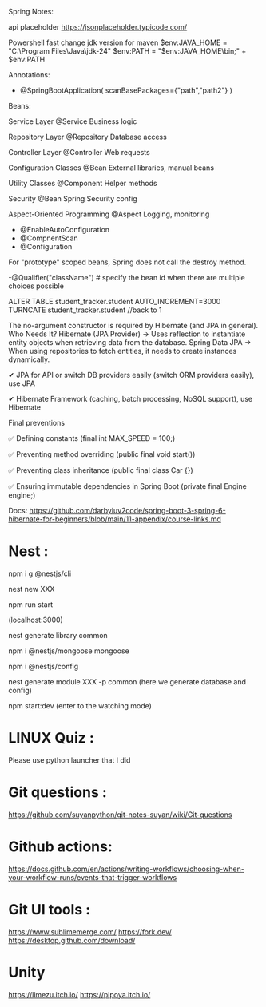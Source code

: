  Spring Notes: 

api placeholder
https://jsonplaceholder.typicode.com/

Powershell fast change jdk version for maven
 $env:JAVA_HOME = "C:\Program Files\Java\jdk-24"
 $env:PATH = "$env:JAVA_HOME\bin;" + $env:PATH

Annotations:
- @SpringBootApplication(
scanBasePackages={"path","path2"}
 )

Beans: 

Service Layer	@Service	Business logic

Repository Layer	@Repository	Database access

Controller Layer	@Controller	Web requests

Configuration Classes	@Bean	External libraries, manual beans

Utility Classes	@Component	Helper methods

Security	@Bean	Spring Security config

Aspect-Oriented Programming	@Aspect	Logging, monitoring

- @EnableAutoConfiguration
- @CompnentScan
- @Configuration

For "prototype" scoped beans, Spring does not call the destroy method. 

-@Qualifier("className")  # specify the bean id when there are multiple choices possible

ALTER TABLE student_tracker.student AUTO_INCREMENT=3000 
TURNCATE student_tracker.student //back to 1

The no-argument constructor is required by Hibernate (and JPA in general).
Who Needs It?
Hibernate (JPA Provider) → Uses reflection to instantiate entity objects when retrieving data from the database.
Spring Data JPA → When using repositories to fetch entities, it needs to create instances dynamically.


✔ JPA for API or switch DB providers easily (switch ORM providers easily), use JPA

✔ Hibernate Framework (caching, batch processing, NoSQL support), use Hibernate

Final preventions

✅ Defining constants (final int MAX_SPEED = 100;)

✅ Preventing method overriding (public final void start())

✅ Preventing class inheritance (public final class Car {})

✅ Ensuring immutable dependencies in Spring Boot (private final Engine engine;)

Docs: 
https://github.com/darbyluv2code/spring-boot-3-spring-6-hibernate-for-beginners/blob/main/11-appendix/course-links.md

# Nest :
npm i g @nestjs/cli

nest new XXX

npm run start

(localhost:3000)

nest generate library common

npm i @nestjs/mongoose mongoose 

npm i @nestjs/config

nest generate module XXX -p common   (here we generate database and config)

npm start:dev (enter to the watching mode)

# LINUX Quiz :
Please use python launcher that I did

# Git questions :
https://github.com/suyanpython/git-notes-suyan/wiki/Git-questions

# Github actions:
https://docs.github.com/en/actions/writing-workflows/choosing-when-your-workflow-runs/events-that-trigger-workflows

# Git UI tools :

https://www.sublimemerge.com/
https://fork.dev/
https://desktop.github.com/download/

# Unity
https://limezu.itch.io/
https://pipoya.itch.io/
